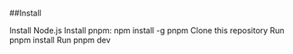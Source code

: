 ##Install

Install Node.js
Install pnpm: npm install -g pnpm
Clone this repository
Run pnpm install
Run pnpm dev
